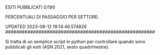 ESITI PUBBLICATI 0/190 

PERCENTUALI DI PASSAGGIO PER SETTORE:

UPDATED 2023-08-12 19:14:46.574826
###################################################### 

Si tratta di un semplice script in python per controllare quando sono pubblicati gli esiti (ASN 2021, sesto quadrimestre).

